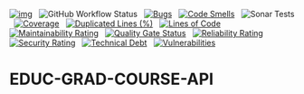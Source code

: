 [![img](https://img.shields.io/badge/Lifecycle-Experimental-339999)](https://github.com/bcgov/repomountie/blob/master/doc/lifecycle-badges.md) &nbsp;
![GitHub Workflow Status](https://img.shields.io/github/workflow/status/bcgov/educ-grad-course-api/Build) &nbsp; 
[![Bugs](https://sonarcloud.io/api/project_badges/measure?project=bcgov_EDUC-GRAD-COURSE-API&metric=bugs)](https://sonarcloud.io/summary/new_code?id=bcgov_EDUC-GRAD-COURSE-API) &nbsp;
[![Code Smells](https://sonarcloud.io/api/project_badges/measure?project=bcgov_EDUC-GRAD-COURSE-API&metric=code_smells)](https://sonarcloud.io/summary/new_code?id=bcgov_EDUC-GRAD-COURSE-API) &nbsp;
![Sonar Tests](https://img.shields.io/sonar/tests/bcgov_EDUC-GRAD-COURSE-API?compact_message&server=https%3A%2F%2Fsonarcloud.io) &nbsp;
[![Coverage](https://sonarcloud.io/api/project_badges/measure?project=bcgov_EDUC-GRAD-COURSE-API&metric=coverage)](https://sonarcloud.io/summary/new_code?id=bcgov_EDUC-GRAD-COURSE-API) &nbsp;
[![Duplicated Lines (%)](https://sonarcloud.io/api/project_badges/measure?project=bcgov_EDUC-GRAD-COURSE-API&metric=duplicated_lines_density)](https://sonarcloud.io/summary/new_code?id=bcgov_EDUC-GRAD-COURSE-API) &nbsp;
[![Lines of Code](https://sonarcloud.io/api/project_badges/measure?project=bcgov_EDUC-GRAD-COURSE-API&metric=ncloc)](https://sonarcloud.io/summary/new_code?id=bcgov_EDUC-GRAD-COURSE-API) &nbsp;
[![Maintainability Rating](https://sonarcloud.io/api/project_badges/measure?project=bcgov_EDUC-GRAD-COURSE-API&metric=sqale_rating)](https://sonarcloud.io/summary/new_code?id=bcgov_EDUC-GRAD-COURSE-API) &nbsp;
[![Quality Gate Status](https://sonarcloud.io/api/project_badges/measure?project=bcgov_EDUC-GRAD-COURSE-API&metric=alert_status)](https://sonarcloud.io/summary/new_code?id=bcgov_EDUC-GRAD-COURSE-API) &nbsp;
[![Reliability Rating](https://sonarcloud.io/api/project_badges/measure?project=bcgov_EDUC-GRAD-COURSE-API&metric=reliability_rating)](https://sonarcloud.io/summary/new_code?id=bcgov_EDUC-GRAD-COURSE-API) &nbsp;
[![Security Rating](https://sonarcloud.io/api/project_badges/measure?project=bcgov_EDUC-GRAD-COURSE-API&metric=security_rating)](https://sonarcloud.io/summary/new_code?id=bcgov_EDUC-GRAD-COURSE-API) &nbsp;
[![Technical Debt](https://sonarcloud.io/api/project_badges/measure?project=bcgov_EDUC-GRAD-COURSE-API&metric=sqale_index)](https://sonarcloud.io/summary/new_code?id=bcgov_EDUC-GRAD-COURSE-API) &nbsp;
[![Vulnerabilities](https://sonarcloud.io/api/project_badges/measure?project=bcgov_EDUC-GRAD-COURSE-API&metric=vulnerabilities)](https://sonarcloud.io/summary/new_code?id=bcgov_EDUC-GRAD-COURSE-API) &nbsp;

# EDUC-GRAD-COURSE-API

